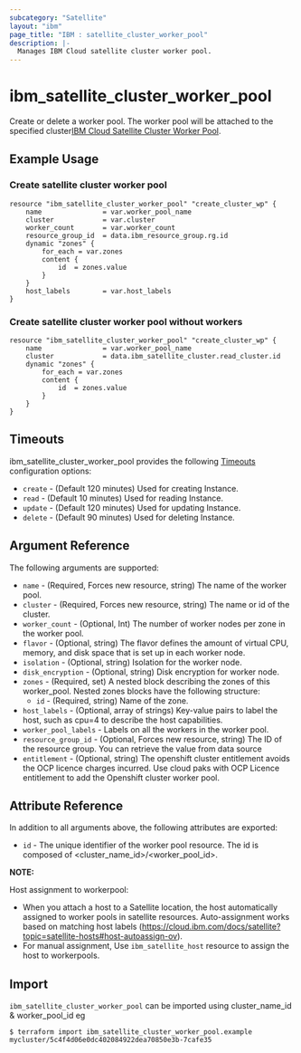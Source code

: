 ```yaml
---
subcategory: "Satellite"
layout: "ibm"
page_title: "IBM : satellite_cluster_worker_pool"
description: |-
  Manages IBM Cloud satellite cluster worker pool.
---
```


# ibm\_satellite\_cluster\_worker\_pool

 Create or delete a worker pool. The worker pool will be attached to the specified cluster[IBM Cloud Satellite Cluster Worker Pool](https://cloud.ibm.com/docs/satellite?topic=openshift-satellite-clusters#satcluster-worker-pools).

## Example Usage

###  Create satellite cluster worker pool

```hcl
resource "ibm_satellite_cluster_worker_pool" "create_cluster_wp" {
	name               = var.worker_pool_name
	cluster	           = var.cluster
	worker_count       = var.worker_count 
	resource_group_id  = data.ibm_resource_group.rg.id
	dynamic "zones" {
		for_each = var.zones
		content {
      		id	= zones.value
    	}
  	}
	host_labels        = var.host_labels
}	
```

###  Create satellite cluster worker pool without workers

```hcl
resource "ibm_satellite_cluster_worker_pool" "create_cluster_wp" {
	name               = var.worker_pool_name
	cluster	           = data.ibm_satellite_cluster.read_cluster.id
	dynamic "zones" {
		for_each = var.zones
		content {
      		id	= zones.value
    	}
  	}
}	
```

## Timeouts

ibm_satellite_cluster_worker_pool provides the following [Timeouts](https://www.terraform.io/docs/configuration/resources.html#timeouts) configuration options:

* `create` - (Default 120 minutes) Used for creating Instance.
* `read`   - (Default 10 minutes) Used for reading Instance.
* `update` - (Default 120 minutes) Used for updating Instance.
* `delete` - (Default 90 minutes) Used for deleting Instance.


## Argument Reference

The following arguments are supported:

* `name` - (Required, Forces new resource, string) The name of the worker pool.
* `cluster` - (Required, Forces new resource, string) The name or id of the cluster.
* `worker_count` - (Optional, Int) The number of worker nodes per zone in the worker pool.
* `flavor` - (Optional, string) The flavor defines the amount of virtual CPU, memory, and disk space that is set up in each worker node.
* `isolation` - (Optional, string) Isolation for the worker node.
* `disk_encryption` - (Optional, string) Disk encryption for worker node.
* `zones` - (Required, set) A nested block describing the zones of this worker_pool. Nested zones blocks have the following structure:
  * `id` - (Required, string) Name of the zone.
* `host_labels` - (Optional, array of strings) Key-value pairs to label the host, such as cpu=4 to describe the host capabilities.
* `worker_pool_labels` - Labels on all the workers in the worker pool.
* `resource_group_id` - (Optional, Forces new resource, string) The ID of the resource group.  You can retrieve the value from data source 
* `entitlement` - (Optional, string) The openshift cluster entitlement avoids the OCP licence charges incurred. Use cloud paks with OCP Licence entitlement to add the Openshift cluster worker pool.

 
## Attribute Reference

In addition to all arguments above, the following attributes are exported:

* `id` - The unique identifier of the worker pool resource. The id is composed of \<cluster_name_id\>/\<worker_pool_id\>.<br/>

**NOTE:**

Host assignment to workerpool:

*  When you attach a host to a Satellite location, the host automatically assigned to worker pools in satellite resources.
   Auto-assignment works based on matching host labels (https://cloud.ibm.com/docs/satellite?topic=satellite-hosts#host-autoassign-ov).
*  For manual assignment, Use `ibm_satellite_host` resource to assign the host to workerpools.

## Import

`ibm_satellite_cluster_worker_pool` can be imported using cluster_name_id & worker_pool_id eg

```
$ terraform import ibm_satellite_cluster_worker_pool.example mycluster/5c4f4d06e0dc402084922dea70850e3b-7cafe35